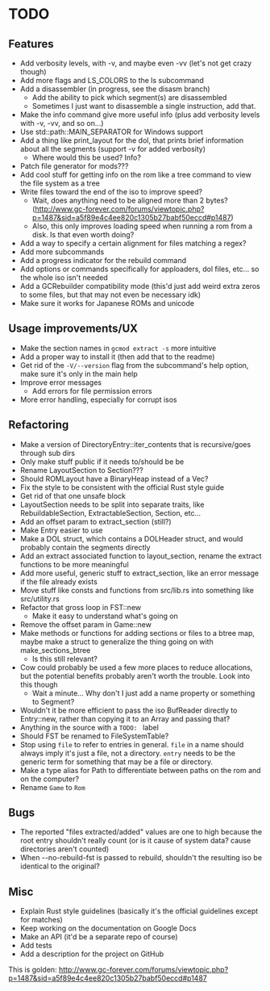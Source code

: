 # TODO

## Features
 * Add verbosity levels, with -v, and maybe even -vv (let's not get crazy though)
 * Add more flags and LS\_COLORS to the ls subcommand
 * Add a disassembler (in progress, see the disasm branch)
   * Add the ability to pick which segment(s) are disassembled
   * Sometimes I just want to disassemble a single instruction, add that.
 * Make the info command give more useful info (plus add verbosity levels with -v, -vv, and so on...)
 * Use std::path::MAIN\_SEPARATOR for Windows support
 * Add a thing like print\_layout for the dol, that prints brief information about all the segments (support -v for added verbosity)
   * Where would this be used? Info?
 * Patch file generator for mods???
 * Add cool stuff for getting info on the rom like a tree command to view the file system as a tree
 * Write files toward the end of the iso to improve speed?
   * Wait, does anything need to be aligned more than 2 bytes? (http://www.gc-forever.com/forums/viewtopic.php?p=1487&sid=a5f89e4c4ee820c1305b27babf50eccd#p1487)
   * Also, this only improves loading speed when running a rom from a disk. Is that even worth doing?
 * Add a way to specify a certain alignment for files matching a regex?
 * Add more subcommands
 * Add a progress indicator for the rebuild command
 * Add options or commands specifically for apploaders, dol files, etc... so the whole iso isn't needed
 * Add a GCRebuilder compatibility mode (this'd just add weird extra zeros to some files, but that may not even be necessary idk)
 * Make sure it works for Japanese ROMs and unicode

## Usage improvements/UX
 * Make the section names in `gcmod extract -s` more intuitive
 * Add a proper way to install it (then add that to the readme)
 * Get rid of the `-V/--version` flag from the subcommand's help option, make sure it's only in the main help
 * Improve error messages
   * Add errors for file permission errors
 * More error handling, especially for corrupt isos

## Refactoring
 * Make a version of DirectoryEntry::iter\_contents that is recursive/goes through sub dirs
 * Only make stuff public if it needs to/should be be
 * Rename LayoutSection to Section???
 * Should ROMLayout have a BinaryHeap instead of a Vec?
 * Fix the style to be consistent with the official Rust style guide
 * Get rid of that one unsafe block
 * LayoutSection needs to be split into separate traits, like RebuildableSection, ExtractableSection, Section, etc...
 * Add an offset param to extract\_section (still?)
 * Make Entry easier to use
 * Make a DOL struct, which contains a DOLHeader struct, and would probably contain the segments directly
 * Add an extract associated function to layout\_section, rename the extract functions to be more meaningful
 * Add more useful, generic stuff to extract\_section, like an error message if the file already exists
 * Move stuff like consts and functions from src/lib.rs into something like src/utility.rs
 * Refactor that gross loop in FST::new
   * Make it easy to understand what's going on
 * Remove the offset param in Game::new
 * Make methods or functions for adding sections or files to a btree map, maybe make a struct to generalize the thing going on with make\_sections\_btree
   * Is this still relevant?
 * Cow could probably be used a few more places to reduce allocations, but the potential benefits probably aren't worth the trouble. Look into this though
   * Wait a minute... Why don't I just add a name property or something to Segment?
 * Wouldn't it be more efficient to pass the iso BufReader directly to Entry::new, rather than copying it to an Array and passing that?
 * Anything in the source with a `TODO: ` label
 * Should FST be renamed to FileSystemTable?
 * Stop using `file` to refer to entries in general. `file` in a name should always imply it's just a file, not a directory. `entry` needs to be the generic term for something that may be a file or directory.
 * Make a type alias for Path to differentiate between paths on the rom and on the computer?
 * Rename `Game` to `Rom`

## Bugs
 * The reported "files extracted/added" values are one to high because the root entry shouldn't really count (or is it cause of system data? cause directories aren't counted)
 * When --no-rebuild-fst is passed to rebuild, shouldn't the resulting iso be identical to the original?

## Misc
 * Explain Rust style guidelines (basically it's the official guidelines except for matches)
 * Keep working on the documentation on Google Docs
 * Make an API (it'd be a separate repo of course)
 * Add tests
 * Add a description for the project on GitHub

This is golden: http://www.gc-forever.com/forums/viewtopic.php?p=1487&sid=a5f89e4c4ee820c1305b27babf50eccd#p1487
